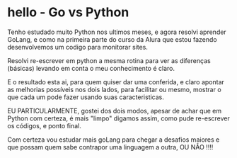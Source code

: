 # hello - Go vs Python
Tenho estudado muito Python nos ultimos meses, e agora resolvi aprender GoLang, e como na primeira parte do curso da Alura que estou fazendo desenvolvemos um codigo para monitorar sites.

Resolvi re-escrever em python a mesma rotina para ver as diferenças (básicas) levando em conta o meu conhecimento é claro.

E o resultado esta ai, para quem quiser dar uma conferida, e claro apontar as melhorias possíveis nos dois lados, para facilitar ou mesmo, mostrar o que cada um pode fazer usando suas caracteristicas.

EU PARTICULARMENTE, gostei dos dois modos, apesar de achar que em Python com certeza, é mais "limpo" digamos assim, como pude re-escrever os códigos, e ponto final.

Com certeza vou estudar mais goLang para chegar a desafios maiores e que possam quem sabe contrapor uma linguagem a outra, OU NÃO !!!!

